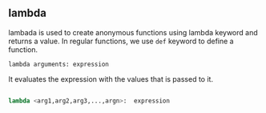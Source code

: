 ## lambda

lambada is used to create anonymous functions using lambda keyword and returns a value.
In regular functions, we use `def` keyword to define a function.

`lambda arguments: expression`

It evaluates the expression with the values that is passed to it.

```py

lambda <arg1,arg2,arg3,...,argn>:  expression
```
